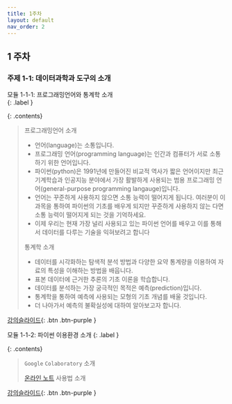 ```yaml
---
title: 1주차
layout: default
nav_order: 2
---
```



## 1 주차 

### 주제 1-1: 데이터과학과 도구의 소개

모듈 1-1-1: 프로그래밍언어와 통계학 소개  
{: .label }

{: .contents}
> 프로그래밍언어 소개
>
> - 언어(language)는 소통입니다.
> - 프로그래밍 언어(programming language)는 인간과 컴퓨터가 서로 소통하기 위한 언어입니다.
> - 파이썬(python)은 1991년에 만들어진 비교적 역사가 짧은 언어이지만 최근 기계학습과 인공지능 분야에서 가장 활발하게 사용되는 범용   프로그래밍 언어(general-purpose programming langauge)입니다. 
> - 언어는 꾸준하게 사용하지 않으면 소통 능력이 떨어지게 됩니다. 여러분이 이 과목을 통하여 파이썬의 기초를 배우게 되지만 꾸준하게 사용하지 않는 다면 소통 능력이 떨어지게 되는 것을 기억하세요.
>  - 이제 우리는 현재 가장 널리 사용되고 있는 파이썬 언어를 배우고 이를 통해서 데이터를 다루는 기술을 익혀보려고 합니다
>
> 통계학 소개
>
> - 데이터를 시각화하는 탐색적 분석 방법과 다양한 요약 통계량을 이용하여 자료의 특성을 이해하는 방법을 배웁니다. 
> - 표본 데이터에 근거한 추론의 기초 이론을 학습합니다. 
> - 데이터를 분석하는 가장 궁극적인 목적은 예측(prediction)입니다.
> - 통계학을 통하여 예측에 사용되는 모형의 기초 개념를 배울 것입니다.
> - 더 나아가서 예측의 불확실성에 대하여 알아보고자 합니다.

[강의슬라이드](https://ilovedata.github.io/intro_bigdata/slides/intro.pdf){: .btn .btn-purple } 


모듈 1-1-2: 파이썬 이용환경  소개
{: .label }

{: .contents}
> `Google` `Colaboratory` 소개
>
> [온라인 노트](https://uos-bigdata.github.io/bigdatabook/intro.html) 사용법 소개


[강의슬라이드](https://ilovedata.github.io/intro_bigdata/slides/colab-start.pdf){: .btn .btn-purple } 
